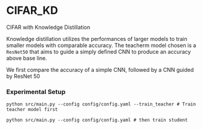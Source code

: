 # CIFAR_KD
CIFAR with Knowledge Distillation 

Knowledge distillation utilizes the performances of larger models to train smaller models with comparable accuracy. The teacherm model chosen is a `ResNet50` that aims to guide a simply defined CNN to produce an accuracy above base line. 

We first compare the accuracy of a simple CNN, followed by a CNN guided by ResNet 50 

### Experimental Setup 
```
python src/main.py --config config/config.yaml --train_teacher # Train teacher model first 

python src/main.py --config config/config.yaml # then train student 
```